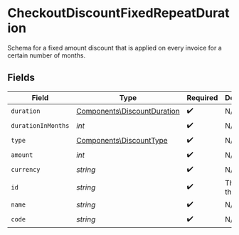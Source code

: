 # CheckoutDiscountFixedRepeatDuration

Schema for a fixed amount discount that is applied on every invoice
for a certain number of months.


## Fields

| Field                                                                      | Type                                                                       | Required                                                                   | Description                                                                | Example                                                                    |
| -------------------------------------------------------------------------- | -------------------------------------------------------------------------- | -------------------------------------------------------------------------- | -------------------------------------------------------------------------- | -------------------------------------------------------------------------- |
| `duration`                                                                 | [Components\DiscountDuration](../../Models/Components/DiscountDuration.md) | :heavy_check_mark:                                                         | N/A                                                                        |                                                                            |
| `durationInMonths`                                                         | *int*                                                                      | :heavy_check_mark:                                                         | N/A                                                                        |                                                                            |
| `type`                                                                     | [Components\DiscountType](../../Models/Components/DiscountType.md)         | :heavy_check_mark:                                                         | N/A                                                                        |                                                                            |
| `amount`                                                                   | *int*                                                                      | :heavy_check_mark:                                                         | N/A                                                                        | 1000                                                                       |
| `currency`                                                                 | *string*                                                                   | :heavy_check_mark:                                                         | N/A                                                                        | usd                                                                        |
| `id`                                                                       | *string*                                                                   | :heavy_check_mark:                                                         | The ID of the object.                                                      |                                                                            |
| `name`                                                                     | *string*                                                                   | :heavy_check_mark:                                                         | N/A                                                                        |                                                                            |
| `code`                                                                     | *string*                                                                   | :heavy_check_mark:                                                         | N/A                                                                        |                                                                            |